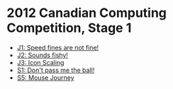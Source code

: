 # 2012 Canadian Computing Competition, Stage 1

* [J1: Speed fines are not fine!][]
* [J2: Sounds fishy!][]
* [J3: Icon Scaling][]
* [S1: Don't pass me the ball!][]
* [S5: Mouse Journey][]

[J1: Speed fines are not fine!]: http://wcipeg.com/problems/desc/ccc12j1
[J2: Sounds fishy!]:             http://wcipeg.com/problems/desc/ccc12j2
[J3: Icon Scaling]:              http://wcipeg.com/problems/desc/ccc12j3
[S1: Don't pass me the ball!]:   http://wcipeg.com/problems/desc/ccc12s1
[S5: Mouse Journey]:             http://wcipeg.com/problems/desc/ccc12s5
